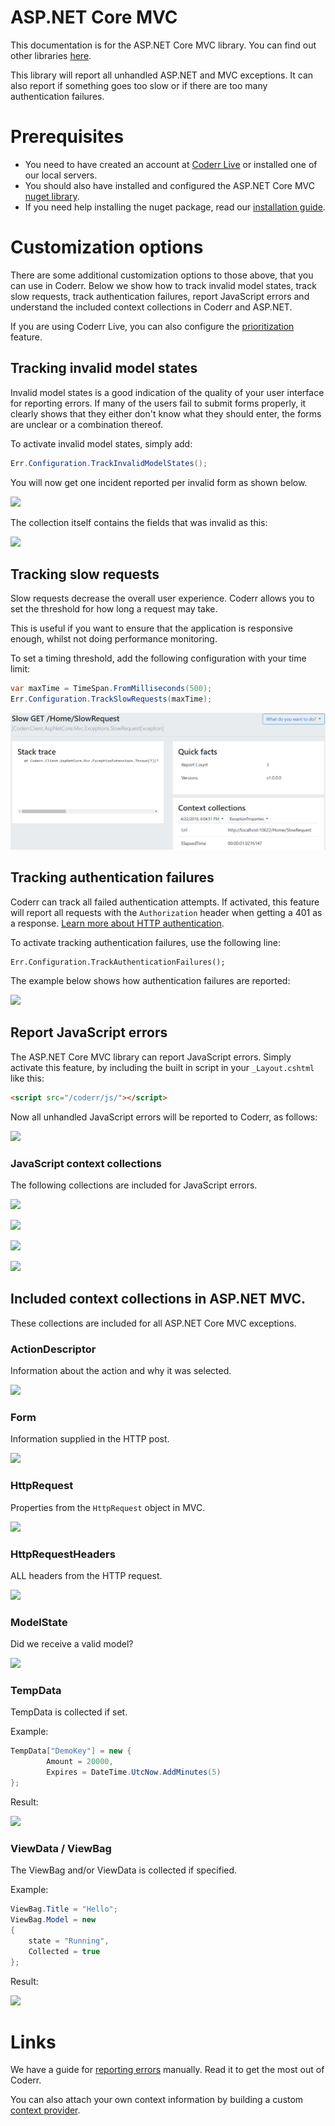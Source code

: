 ASP.NET Core MVC
================

This documentation is for the ASP.NET Core MVC library. You can find out other libraries [here](../).

This library will report all unhandled ASP.NET and MVC exceptions. It can also report if something goes too slow or if there are too many authentication failures.

# Prerequisites

* You need to have created an account at [Coderr Live](https://lobby.coderr.io) or installed one of our local servers.
* You should also have installed and configured the ASP.NET Core MVC [nuget library](https://www.nuget.org/packages/Coderr.Client.AspNetCore.Mvc/).
* If you need help installing the nuget package, read our [installation guide](./install/).


# Customization options

There are some additional customization options to those above, that you can use in Coderr. Below we show how to track invalid model states, track slow requests, track authentication failures, report JavaScript errors and understand the included context collections in Coderr and ASP.NET.

If you are using Coderr Live, you can also configure the [prioritization](https://coderr.io/documentation/features/partitions/) feature.

## Tracking invalid model states

Invalid model states is a good indication of the quality of your user interface for reporting errors. If many of the users fail to submit forms properly, it clearly shows that they either don't know what they should enter, the forms are unclear or a combination thereof.

To activate invalid model states, simply add:

```csharp
Err.Configuration.TrackInvalidModelStates();
```

You will now get one incident reported per invalid form as shown below.

![](/screens/libraries/aspnetcore-mvc/modelstate-incident.png)

The collection itself contains the fields that was invalid as this:

![](/screens/libraries/aspnetcore-mvc/collections/modelstate.png)

## Tracking slow requests

Slow requests decrease the overall user experience. Coderr allows you to set the threshold for how long a request may take.

This is useful if you want to ensure that the application is responsive enough, whilst not doing performance monitoring.

To set a timing threshold, add the following configuration with your time limit:

```csharp
var maxTime = TimeSpan.FromMilliseconds(500);
Err.Configuration.TrackSlowRequests(maxTime);
```

![](slow-request-incident.png)

## Tracking authentication failures

Coderr can track all failed authentication attempts. If activated, this feature will report all requests with the `Authorization` header when getting a 401 as a response. [Learn more about HTTP authentication](https://developer.mozilla.org/en-US/docs/Web/HTTP/Authentication).

To activate tracking authentication failures, use the following line:

```
Err.Configuration.TrackAuthenticationFailures();
```

The example below shows how authentication failures are reported:

![](/screens/libraries/aspnetcore-mvc/authentication-incident.png)


## Report JavaScript errors

The ASP.NET Core MVC library can report JavaScript errors. Simply activate this feature, by including the built in script in your `_Layout.cshtml` like this:

```html
<script src="/coderr/js/"></script>
```

Now all unhandled JavaScript errors will be reported to Coderr, as follows:

![](/screens/libraries/aspnetcore-mvc/javascript-incident.png)

### JavaScript context collections

The following collections are included for JavaScript errors.

![](/screens/libraries/aspnetcore-mvc/js-collections/document.png)

![](/screens/libraries/aspnetcore-mvc/js-collections/window.png)

![](/screens/libraries/aspnetcore-mvc/js-collections/navigator.png)

![](/screens/libraries/aspnetcore-mvc/js-collections/screen.png)


## Included context collections in ASP.NET MVC.

These collections are included for all ASP.NET Core MVC exceptions.

### ActionDescriptor

Information about the action and why it was selected.

![](/screens/libraries/aspnetcore-mvc/collections/actiondescriptor.png)

### Form

Information supplied in the HTTP post.

![](/screens/libraries/aspnetcore-mvc/collections/form.png)

### HttpRequest

Properties from the `HttpRequest` object in MVC.

![](/screens/libraries/aspnetcore-mvc/collections/request.png)

### HttpRequestHeaders

ALL headers from the HTTP request.

![](/screens/libraries/aspnetcore-mvc/collections/httprequestheaders.png)

### ModelState

Did we receive a valid model?

![](/screens/libraries/aspnetcore-mvc/collections/modelstate.png)

### TempData

TempData is collected if set.

Example:

```csharp
TempData["DemoKey"] = new {
		Amount = 20000,
		Expires = DateTime.UtcNow.AddMinutes(5)
};
```

Result:

![](/screens/libraries/aspnetcore-mvc/collections/tempdata.png)

### ViewData / ViewBag

The ViewBag and/or ViewData is collected if specified.

Example:

```csharp
ViewBag.Title = "Hello";
ViewBag.Model = new
{
	state = "Running",
	Collected = true
};
```

Result:

![](/screens/libraries/aspnetcore-mvc/collections/viewdata.png)


# Links

We have a guide for [reporting errors](../../) manually. Read it to get the most out of Coderr.

You can also attach your own context information by building a custom [context provider](https://coderr.io/documentation/client/extending/contextprovider/). 
